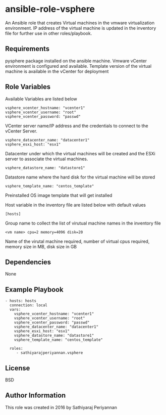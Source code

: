 ansible-role-vsphere
====================

An Ansible role that creates Virtual machines in the vmware virtualization environment. 
IP address of the virtual machine is updated in the inventory file for further use in other roles/playbook. 

Requirements
------------

pysphere package installed on the ansible machine.
Vmware vCenter environment is configured and available. 
Template version of the virtual machine is available in the vCenter for deployment

Role Variables
--------------

Available Variables are listed below 

	vsphere_vcenter_hostname: "vcenter1"
  	vsphere_vcenter_username: "root"
	vsphere_vcenter_password: "passwd"
  VCenter server name/IP address and the credentials to connect to the vCenter Server. 

	vsphere_datacenter_name: "datacenter1"
	vsphere_esxi_host: "esx1"
  Datacenter under which the virtual machines will be created and the ESXi server to associate the virtual machines. 

	vsphere_datastore_name: "datastore1"
  Datastore name where the hard disk for the virtual machine will be stored

	vsphere_template_name: "centos_template"
  Preinstalled OS image template that will get installed

Host variable in the inventory file are listed below with default values

	[hosts]
  Group name to collect the list of virutual machine names in the inventory file

	<vm name> cpu=2 memory=4096 disk=20
  Name of the virutal machine required, number of virtual cpus required, memory size in MB, disk size in GB 

Dependencies
------------

 None

Example Playbook
----------------

    - hosts: hosts
      connection: local
      vars:
        vsphere_vcenter_hostname: "vcenter1"
        vsphere_vcenter_username: "root"
        vsphere_vcenter_password: "passwd"
        vsphere_datacenter_name: "datacenter1"
        vsphere_esxi_host: "esx1"
        vsphere_datastore_name: "datastore1"
        vsphere_template_name: "centos_template"

      roles:
         - sathiyarajperiyannan.vsphere 

License
-------

BSD

Author Information
------------------

This role was created in 2016 by Sathiyaraj Periyannan 
